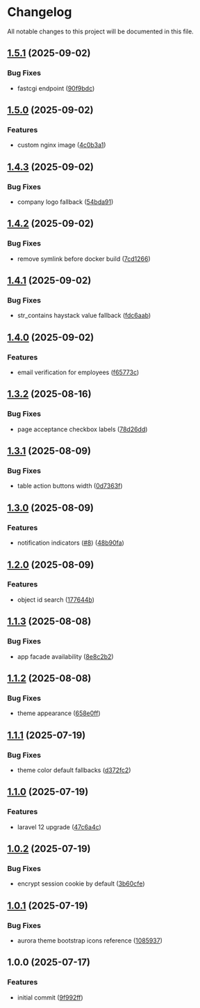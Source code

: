 # Changelog

All notable changes to this project will be documented in this file.

## [1.5.1](https://github.com/forepath/obms/compare/v1.5.0...v1.5.1) (2025-09-02)


### Bug Fixes

* fastcgi endpoint ([90f9bdc](https://github.com/forepath/obms/commit/90f9bdc63b7b648aa02d008c6467b0cd08d940eb))

## [1.5.0](https://github.com/forepath/obms/compare/v1.4.3...v1.5.0) (2025-09-02)


### Features

* custom nginx image ([4c0b3a1](https://github.com/forepath/obms/commit/4c0b3a1ea7bc6a53df1ba38fe0eb6dce31387e91))

## [1.4.3](https://github.com/forepath/obms/compare/v1.4.2...v1.4.3) (2025-09-02)


### Bug Fixes

* company logo fallback ([54bda91](https://github.com/forepath/obms/commit/54bda91fb447dc00ad5faca88b1cc6623afc7a37))

## [1.4.2](https://github.com/forepath/obms/compare/v1.4.1...v1.4.2) (2025-09-02)


### Bug Fixes

* remove symlink before docker build ([7cd1266](https://github.com/forepath/obms/commit/7cd12665773eeb8edff57aa05600151409558ed1))

## [1.4.1](https://github.com/forepath/obms/compare/v1.4.0...v1.4.1) (2025-09-02)


### Bug Fixes

* str_contains haystack value fallback ([fdc6aab](https://github.com/forepath/obms/commit/fdc6aabf64111e402051ca63dfa537958bb26e27))

## [1.4.0](https://github.com/forepath/obms/compare/v1.3.2...v1.4.0) (2025-09-02)


### Features

* email verification for employees ([f65773c](https://github.com/forepath/obms/commit/f65773c95408d50c86cb0832d0463d0fe97de896))

## [1.3.2](https://github.com/forepath/obms/compare/v1.3.1...v1.3.2) (2025-08-16)


### Bug Fixes

* page acceptance checkbox labels ([78d26dd](https://github.com/forepath/obms/commit/78d26ddfebf0d105df4f8d1fa4f3397cfd9bdacc))

## [1.3.1](https://github.com/forepath/obms/compare/v1.3.0...v1.3.1) (2025-08-09)


### Bug Fixes

* table action buttons width ([0d7363f](https://github.com/forepath/obms/commit/0d7363fd422f84c99fbb30298e2b471284cbe1d1))

## [1.3.0](https://github.com/forepath/obms/compare/v1.2.0...v1.3.0) (2025-08-09)


### Features

* notification indicators ([#8](https://github.com/forepath/obms/issues/8)) ([48b90fa](https://github.com/forepath/obms/commit/48b90fa99978cd9bd8b350e45b59f6dc70a808ad))

## [1.2.0](https://github.com/forepath/obms/compare/v1.1.3...v1.2.0) (2025-08-09)


### Features

* object id search ([177644b](https://github.com/forepath/obms/commit/177644bf1428f85d35adafd68d8764c8c9a2871e))

## [1.1.3](https://github.com/forepath/obms/compare/v1.1.2...v1.1.3) (2025-08-08)


### Bug Fixes

* app facade availability ([8e8c2b2](https://github.com/forepath/obms/commit/8e8c2b2375bda9f6988b116a997a0418fb0db008))

## [1.1.2](https://github.com/forepath/obms/compare/v1.1.1...v1.1.2) (2025-08-08)


### Bug Fixes

* theme appearance ([658e0ff](https://github.com/forepath/obms/commit/658e0ff292184ff1750ce0546293801d8e162ccb))

## [1.1.1](https://github.com/forepath/obms/compare/v1.1.0...v1.1.1) (2025-07-19)


### Bug Fixes

* theme color default fallbacks ([d372fc2](https://github.com/forepath/obms/commit/d372fc22e35b33b5f11d3cb611b838e9ca71878f))

## [1.1.0](https://github.com/forepath/obms/compare/v1.0.2...v1.1.0) (2025-07-19)


### Features

* laravel 12 upgrade ([47c6a4c](https://github.com/forepath/obms/commit/47c6a4cd821da4dfb1552792380926c02c5d6986))

## [1.0.2](https://github.com/forepath/obms/compare/v1.0.1...v1.0.2) (2025-07-19)


### Bug Fixes

* encrypt session cookie by default ([3b60cfe](https://github.com/forepath/obms/commit/3b60cfefd16f28839105eb11ab61e29ccd7597e8))

## [1.0.1](https://github.com/forepath/obms/compare/v1.0.0...v1.0.1) (2025-07-19)


### Bug Fixes

* aurora theme bootstrap icons reference ([1085937](https://github.com/forepath/obms/commit/1085937d7ca2b9f2d653cf498ed110aad9acfcc9))

## 1.0.0 (2025-07-17)


### Features

* initial commit ([9f992ff](https://github.com/forepath/obms/commit/9f992ffde57e150b58a71f1dc0f847c29dd37633))
